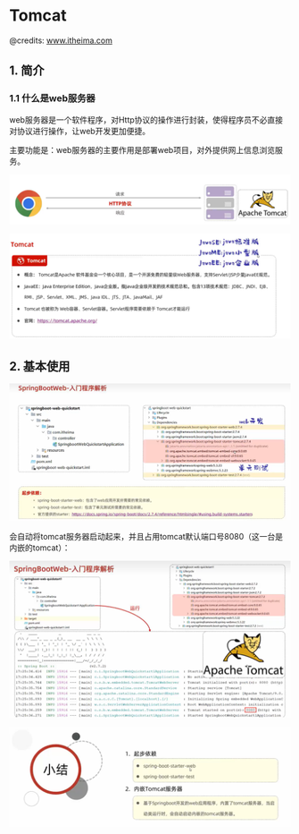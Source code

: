 # Tomcat

@credits: www.itheima.com

## 1. 简介

### 1.1 什么是web服务器

web服务器是一个软件程序，对Http协议的操作进行封装，使得程序员不必直接对协议进行操作，让web开发更加便捷。

主要功能是：web服务器的主要作用是部署web项目，对外提供网上信息浏览服务。

![image-20240123121708563](./tomcat/image-20240123121708563.png)

![image-20240123121748878](./tomcat/image-20240123121748878.png)

## 2. 基本使用

![image-20240123122038928](./tomcat/image-20240123122038928.png)

会自动将tomcat服务器启动起来，并且占用tomcat默认端口号8080（这一台是内嵌的tomcat）：

![image-20240123122138355](./tomcat/image-20240123122138355.png)

![image-20240123122219042](./tomcat/image-20240123122219042.png)